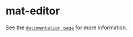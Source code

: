 # mat-editor

See the [`documentation page`](http://expandjs.com/elements/mat-editor) for more information.